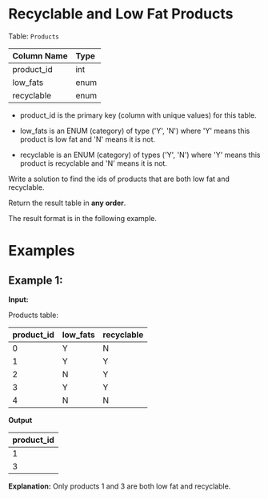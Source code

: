 ﻿# Recyclable and Low Fat Products

Table: `Products`


| Column Name | Type    |
| :---------- | :------ |
| product_id  | int     |
| low_fats    | enum    |
| recyclable  | enum    |


* product_id is the primary key (column with unique values) for this table.

* low_fats is an ENUM (category) of type ('Y', 'N') where 'Y' means this product 
is low fat and 'N' means it is not.

* recyclable is an ENUM (category) of types ('Y', 'N') where 'Y' means this product 
is recyclable and 'N' means it is not.

Write a solution to find the ids of products that are both low fat and recyclable.

Return the result table in **any order**.

The result format is in the following example.

# Examples

## Example 1:

**Input:**

Products table:

| product_id  | low_fats | recyclable |
| :---------- | :------- | :--------- |
| 0           | Y        | N          |
| 1           | Y        | Y          |
| 2           | N        | Y          |
| 3           | Y        | Y          |
| 4           | N        | N          |


**Output**


| product_id  |
| :---------- |
| 1           |
| 3           |


**Explanation:** Only products 1 and 3 are both low fat and recyclable.